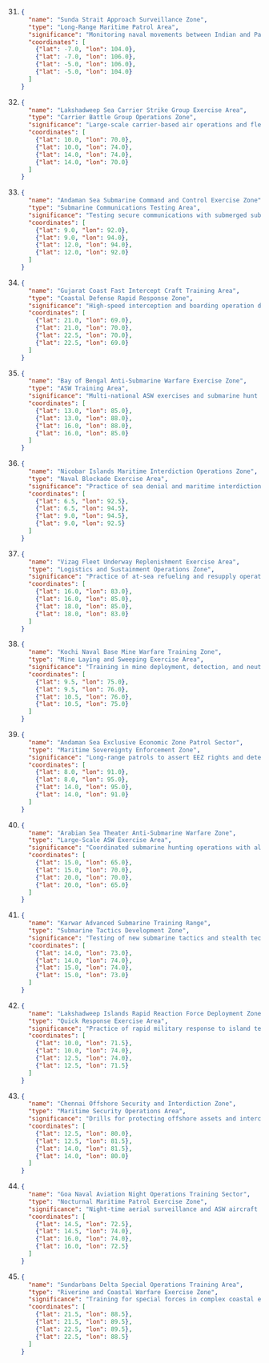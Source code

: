31. ```json
    {
      "name": "Sunda Strait Approach Surveillance Zone",
      "type": "Long-Range Maritime Patrol Area",
      "significance": "Monitoring naval movements between Indian and Pacific Oceans",
      "coordinates": [
        {"lat": -7.0, "lon": 104.0},
        {"lat": -7.0, "lon": 106.0},
        {"lat": -5.0, "lon": 106.0},
        {"lat": -5.0, "lon": 104.0}
      ]
    }
    ```

32. ```json
    {
      "name": "Lakshadweep Sea Carrier Strike Group Exercise Area",
      "type": "Carrier Battle Group Operations Zone",
      "significance": "Large-scale carrier-based air operations and fleet maneuvers",
      "coordinates": [
        {"lat": 10.0, "lon": 70.0},
        {"lat": 10.0, "lon": 74.0},
        {"lat": 14.0, "lon": 74.0},
        {"lat": 14.0, "lon": 70.0}
      ]
    }
    ```

33. ```json
    {
      "name": "Andaman Sea Submarine Command and Control Exercise Zone",
      "type": "Submarine Communications Testing Area",
      "significance": "Testing secure communications with submerged submarines",
      "coordinates": [
        {"lat": 9.0, "lon": 92.0},
        {"lat": 9.0, "lon": 94.0},
        {"lat": 12.0, "lon": 94.0},
        {"lat": 12.0, "lon": 92.0}
      ]
    }
    ```

34. ```json
    {
      "name": "Gujarat Coast Fast Intercept Craft Training Area",
      "type": "Coastal Defense Rapid Response Zone",
      "significance": "High-speed interception and boarding operation drills",
      "coordinates": [
        {"lat": 21.0, "lon": 69.0},
        {"lat": 21.0, "lon": 70.0},
        {"lat": 22.5, "lon": 70.0},
        {"lat": 22.5, "lon": 69.0}
      ]
    }
    ```

35. ```json
    {
      "name": "Bay of Bengal Anti-Submarine Warfare Exercise Zone",
      "type": "ASW Training Area",
      "significance": "Multi-national ASW exercises and submarine hunt drills",
      "coordinates": [
        {"lat": 13.0, "lon": 85.0},
        {"lat": 13.0, "lon": 88.0},
        {"lat": 16.0, "lon": 88.0},
        {"lat": 16.0, "lon": 85.0}
      ]
    }
    ```

36. ```json
    {
      "name": "Nicobar Islands Maritime Interdiction Operations Zone",
      "type": "Naval Blockade Exercise Area",
      "significance": "Practice of sea denial and maritime interdiction operations",
      "coordinates": [
        {"lat": 6.5, "lon": 92.5},
        {"lat": 6.5, "lon": 94.5},
        {"lat": 9.0, "lon": 94.5},
        {"lat": 9.0, "lon": 92.5}
      ]
    }
    ```

37. ```json
    {
      "name": "Vizag Fleet Underway Replenishment Exercise Area",
      "type": "Logistics and Sustainment Operations Zone",
      "significance": "Practice of at-sea refueling and resupply operations",
      "coordinates": [
        {"lat": 16.0, "lon": 83.0},
        {"lat": 16.0, "lon": 85.0},
        {"lat": 18.0, "lon": 85.0},
        {"lat": 18.0, "lon": 83.0}
      ]
    }
    ```

38. ```json
    {
      "name": "Kochi Naval Base Mine Warfare Training Zone",
      "type": "Mine Laying and Sweeping Exercise Area",
      "significance": "Training in mine deployment, detection, and neutralization",
      "coordinates": [
        {"lat": 9.5, "lon": 75.0},
        {"lat": 9.5, "lon": 76.0},
        {"lat": 10.5, "lon": 76.0},
        {"lat": 10.5, "lon": 75.0}
      ]
    }
    ```

39. ```json
    {
      "name": "Andaman Sea Exclusive Economic Zone Patrol Sector",
      "type": "Maritime Sovereignty Enforcement Zone",
      "significance": "Long-range patrols to assert EEZ rights and deter incursions",
      "coordinates": [
        {"lat": 8.0, "lon": 91.0},
        {"lat": 8.0, "lon": 95.0},
        {"lat": 14.0, "lon": 95.0},
        {"lat": 14.0, "lon": 91.0}
      ]
    }
    ```

40. ```json
    {
      "name": "Arabian Sea Theater Anti-Submarine Warfare Zone",
      "type": "Large-Scale ASW Exercise Area",
      "significance": "Coordinated submarine hunting operations with allied navies",
      "coordinates": [
        {"lat": 15.0, "lon": 65.0},
        {"lat": 15.0, "lon": 70.0},
        {"lat": 20.0, "lon": 70.0},
        {"lat": 20.0, "lon": 65.0}
      ]
    }
    ```

41. ```json
    {
      "name": "Karwar Advanced Submarine Training Range",
      "type": "Submarine Tactics Development Zone",
      "significance": "Testing of new submarine tactics and stealth technologies",
      "coordinates": [
        {"lat": 14.0, "lon": 73.0},
        {"lat": 14.0, "lon": 74.0},
        {"lat": 15.0, "lon": 74.0},
        {"lat": 15.0, "lon": 73.0}
      ]
    }
    ```

42. ```json
    {
      "name": "Lakshadweep Islands Rapid Reaction Force Deployment Zone",
      "type": "Quick Response Exercise Area",
      "significance": "Practice of rapid military response to island territory threats",
      "coordinates": [
        {"lat": 10.0, "lon": 71.5},
        {"lat": 10.0, "lon": 74.0},
        {"lat": 12.5, "lon": 74.0},
        {"lat": 12.5, "lon": 71.5}
      ]
    }
    ```

43. ```json
    {
      "name": "Chennai Offshore Security and Interdiction Zone",
      "type": "Maritime Security Operations Area",
      "significance": "Drills for protecting offshore assets and intercepting threats",
      "coordinates": [
        {"lat": 12.5, "lon": 80.0},
        {"lat": 12.5, "lon": 81.5},
        {"lat": 14.0, "lon": 81.5},
        {"lat": 14.0, "lon": 80.0}
      ]
    }
    ```

44. ```json
    {
      "name": "Goa Naval Aviation Night Operations Training Sector",
      "type": "Nocturnal Maritime Patrol Exercise Zone",
      "significance": "Night-time aerial surveillance and ASW aircraft training",
      "coordinates": [
        {"lat": 14.5, "lon": 72.5},
        {"lat": 14.5, "lon": 74.0},
        {"lat": 16.0, "lon": 74.0},
        {"lat": 16.0, "lon": 72.5}
      ]
    }
    ```

45. ```json
    {
      "name": "Sundarbans Delta Special Operations Training Area",
      "type": "Riverine and Coastal Warfare Exercise Zone",
      "significance": "Training for special forces in complex coastal environments",
      "coordinates": [
        {"lat": 21.5, "lon": 88.5},
        {"lat": 21.5, "lon": 89.5},
        {"lat": 22.5, "lon": 89.5},
        {"lat": 22.5, "lon": 88.5}
      ]
    }
    ```